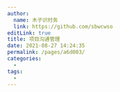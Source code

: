 ```yaml
---
author: 
  name: 木子识时务
  link: https://github.com/sbwcwso
editLink: true
title: 项目沟通管理
date: 2021-08-27 14:24:35
permalink: /pages/a6d003/
categories: 
  - 
tags: 
  - 
---
```

